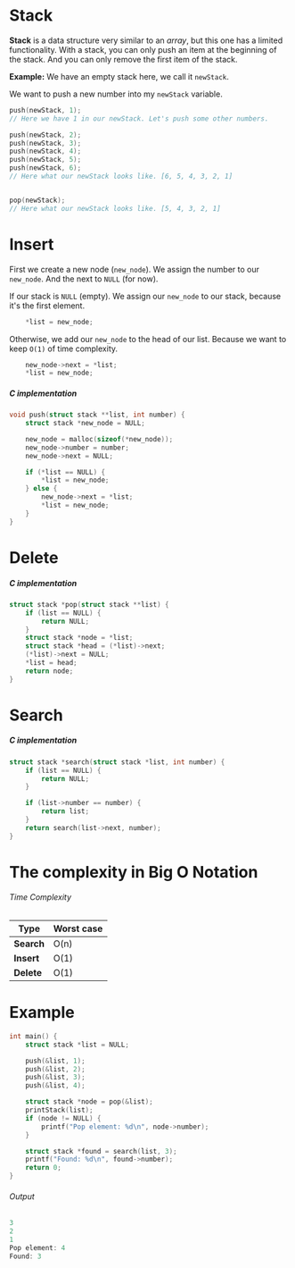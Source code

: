 # Stack

**Stack** is a data structure very similar to an *array*, but this one has a limited functionality. With a stack, you can only push an item at the beginning of the stack. And you can only remove the first item of the stack.

**Example:** We have an empty stack here, we call it `newStack`.

We want to push a new number into my `newStack` variable.

```C
push(newStack, 1);
// Here we have 1 in our newStack. Let's push some other numbers.

push(newStack, 2);
push(newStack, 3);
push(newStack, 4);
push(newStack, 5);
push(newStack, 6);
// Here what our newStack looks like. [6, 5, 4, 3, 2, 1]


pop(newStack);
// Here what our newStack looks like. [5, 4, 3, 2, 1]
```

# Insert

First we create a new node (`new_node`). We assign the number to our `new_node`. And the next to `NULL` (for now).

If our stack is `NULL` (empty). We assign our `new_node` to our stack, because it's the first element.

```C
    *list = new_node;
```

Otherwise, we add our `new_node` to the head of our list. Because we want to keep `O(1)` of time complexity.

```C
    new_node->next = *list;
    *list = new_node;
```

##### C implementation

```C
void push(struct stack **list, int number) {
    struct stack *new_node = NULL;

    new_node = malloc(sizeof(*new_node));
    new_node->number = number;
    new_node->next = NULL;

    if (*list == NULL) {
        *list = new_node;
    } else {
        new_node->next = *list;
        *list = new_node;
    }
}
```

# Delete
##### C implementation

```C
struct stack *pop(struct stack **list) {
    if (list == NULL) {
        return NULL;
    }
    struct stack *node = *list;
    struct stack *head = (*list)->next;
    (*list)->next = NULL;
    *list = head;
    return node;
}
```

# Search

##### C implementation

```C
struct stack *search(struct stack *list, int number) {
    if (list == NULL) {
        return NULL;
    }

    if (list->number == number) {
        return list;
    }
    return search(list->next, number);
}
```

# The complexity in Big O Notation
###### Time Complexity
| Type       | Worst case |
|------------|------------|
| **Search** | O(n)       |
| **Insert** | O(1)       |
| **Delete** | O(1)       |

# Example
```C
int main() {
    struct stack *list = NULL;

    push(&list, 1);
    push(&list, 2);
    push(&list, 3);
    push(&list, 4);

    struct stack *node = pop(&list);
    printStack(list);
    if (node != NULL) {
        printf("Pop element: %d\n", node->number);
    }

    struct stack *found = search(list, 3);
    printf("Found: %d\n", found->number);
    return 0;
}
```
###### Output
```C
3
2
1
Pop element: 4
Found: 3
```
